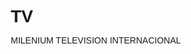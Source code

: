 # TV
MILENIUM TELEVISION INTERNACIONAL
<html lang="es">
<head>
    <meta charset="UTF-8">
    <meta name="viewport" content="width=device-width, initial-scale=1.0">
    <meta name="description" content="Página oficial del canal de TV con transmisiones en vivo, noticias, videos y más.">
    <title>Canal de TV - Inicio</title>
    <link rel="stylesheet" href="https://cdnjs.cloudflare.com/ajax/libs/font-awesome/6.4.2/css/all.min.css">
    <!-- Video.js CSS -->
    <link href="https://vjs.zencdn.net/8.10.0/video-js.css" rel="stylesheet">
    <style>
        * {
            margin: 0;
            padding: 0;
            box-sizing: border-box;
            font-family: 'Arial', sans-serif;
        }

        body {
            background-color: #4682B4;
            color: #333;
        }

        /* Header */
        header {
            background: linear-gradient(90deg, #1a73e8, #0d47a1);
            color: white;
            padding: 1rem 2rem;
            position: sticky;
            top: 0;
            z-index: 1000;
        }

        .header-container {
            max-width: 1200px;
            margin: 0 auto;
            display: flex;
            justify-content: space-between;
            align-items: center;
        }

        .logo img {
            height: 50px;
        }

        nav ul {
            list-style: none;
            display: flex;
            gap: 1.5rem;
        }

        nav ul li a {
            color: white;
            text-decoration: none;
            font-weight: bold;
            transition: color 0.3s;
        }

        nav ul li a:hover {
            color: #ffd700;
        }

        /* Hero Section */
        .hero {
            background: url('https://via.placeholder.com/1920x600') no-repeat center/cover;
            height: 500px;
            display: flex;
            align-items: center;
            justify-content: center;
            text-align: center;
            color: white;
            text-shadow: 2px 2px 4px rgba(0, 0, 0, 0.7);
        }

        .hero h1 {
            font-size: 3rem;
            margin-bottom: 1rem;
        }

        .hero button {
            background: #ffd700;
            border: none;
            padding: 0.75rem 1.5rem;
            font-size: 1.2rem;
            cursor: pointer;
            border-radius: 5px;
            transition: background 0.3s;
        }

        .hero button:hover {
            background: #e6c200;
        }

        /* Sections */
        .section {
            padding: 3rem 2rem;
            max-width: 1200px;
            margin: 0 auto;
        }

        .section h2 {
            font-size: 2rem;
            margin-bottom: 1.5rem;
            color: #ffd700; /* Cambiado a amarillo dorado igual que footer a */
        }

        #live h2 {
            color: #1a73e8; /* Mantiene el azul original para Transmisiones en Vivo */
        }

        .grid {
            display: grid;
            grid-template-columns: repeat(auto-fit, minmax(250px, 1fr));
            gap: 1.5rem;
        }

        .card {
            background: white;
            border-radius: 10px;
            overflow: hidden;
            box-shadow: 0 4px 8px rgba(0, 0, 0, 0.1);
            transition: transform 0.3s;
        }

        .card:hover {
            transform: translateY(-5px);
        }

        .card img {
            width: 100%;
            height: 150px;
            object-fit: cover;
        }

        .card-content {
            padding: 1rem;
        }

        .card-content h3 {
            font-size: 1.2rem;
            margin-bottom: 0.5rem;
        }

        .card-content p {
            font-size: 0.9rem;
            color: #666;
        }

        /* Live Stream Section */
        .live-stream {
            background: #f9f9f9;
            text-align: center;
        }

        .live-stream .video-js {
            width: 100%;
            max-width: 800px;
            height: 450px;
            margin: 1rem auto;
        }

        /* Footer */
        footer {
            background: #0d47a1;
            color: white;
            padding: 2rem;
            text-align: center;
        }

        footer a {
            color: #ffd700;
            text-decoration: none;
        }

        footer a:hover {
            text-decoration: underline;
        }

        /* Responsive */
        @media (max-width: 768px) {
            .hero h1 {
                font-size: 2rem;
            }

            nav ul {
                flex-direction: column;
                gap: 1rem;
            }

            .live-stream .video-js {
                height: 300px;
            }
        }
    </style>
</head>
<body>
    <!-- Header -->
    <header>
        <div class="header-container">
            <div class="logo">
                <img src="logomtvi.png/header_photo" alt="Logo Canal TV">
            </div>
            <nav>
                <ul>
                    <li><a href="#live">Transmisiones en Vivo</a></li>
                    <li><a href="#tvplay">TV Play</a></li>
                    <li><a href="#news">Noticias</a></li>
                    <li><a href="#videos">Videos</a></li>
                    <li><a href="#posts">Publicaciones</a></li>
                    <li><a href="#defensa">Defensa del Televidente</a></li>
                </ul>
            </nav>
        </div>
    </header>

    <!-- Hero Section -->
    <section class="hero">
        <div>
            <h1>Bienvenidos a Milenium Tvi</h1>
            <p>Tu fuente de entretenimiento, noticias y mucho más</p>
            <button onclick="window.location.href='#live'">Ver Ahora</button>
        </div>
    </section>

    <!-- Transmisiones en Vivo -->
    <section id="live" class="section live-stream">
        <h2>Transmisiones en Vivo</h2>
        <video
            id="live-stream-player"
            class="video-js vjs-default-skin"
            controls
            preload="auto"
            width="800"
            height="450"
            data-setup='{}'>
            <source src="https://app.viloud.tv/hls/channel/c8984eee3163b175a0c725860f53749d.m3u8" type="application/x-mpegURL">
            <p class="vjs-no-js">
                Para ver este video, habilita JavaScript y considera actualizar a un navegador que soporte video HTML5.
            </p>
        </video>
    </section>

    <!-- TV Play -->
    <section id="tvplay" class="section">
        <h2>TV Play</h2>
        <div class="grid">
            <div class="card">
                <img src="https://www.canva.com/design/DAGrNUbFdSQ/O2JWkQP-9spi5KLvdhz-3Q/view?utm_content=DAGrNUbFdSQ&utm_campaign=designshare&utm_medium=link2&utm_source=uniquelinks&utlId=h5670f93789" alt="Programa 1">
                <div class="card-content">
                    <h3>Programa Estelar</h3>
                    <p>Disfruta de nuestro programa insignia con invitados especiales.</p>
                </div>
            </div>
            <div class="card">
                <img src="https://www.canva.com/design/DAGrNUbFdSQ/O2JWkQP-9spi5KLvdhz-3Q/view?utm_content=DAGrNUbFdSQ&utm_campaign=designshare&utm_medium=link2&utm_source=uniquelinks&utlId=h5670f93789" alt="Programa 2">
                <div class="card-content">
                    <h3>Serie Exclusiva</h3>
                    <p>Una serie que no te puedes perder, disponible en TV Play.</p>
                </div>
            </div>
        </div>
    </section>

    <!-- Noticias -->
    <section id="news" class="section">
        <h2>Noticias</h2>
        <div class="grid">
            <div class="card">
                <img src="https://mileniumtvi.com/wp-content/uploads/2025/07/Presidente-Noboa-reuniones-italianas.jpg" alt="Noticia Destacada">
                <div class="card-content">
                    <h3>Noticia Destacada</h3>
                    <p>Presidente Noboa mantuvo reuniones bilaterales con las máximas autoridades de la política italiana para fortalecer cooperación y seguridad.</p>
                    <a href="https://mileniumtvi.com/presidente-noboa-mantuvo-reuniones-bilaterales-con-las-maximas-autoridades-de-la-politica-italiana" target="_blank">Leer más</a>
                </div>
            </div>
            <div class="card">
                <img src="https://img.youtube.com/vi/9-fRmWQ7j6k/hqdefault.jpg" alt="Noticia Local">
                <div class="card-content">
                    <h3>Noticia Local</h3>
                    <p>Últimos acontecimientos locales captados en video, con cobertura exclusiva de eventos en tu comunidad.</p>
                    <a href="https://youtu.be/9-fRmWQ7j6k?si=nwhEnpf3A4rCIu3E" target="_blank">Ver video</a>
                </div>
            </div>
            <div class="card">
                <img src="https://www.canva.com/design/DAGrNUMTC64/a-pMihPoo9L1C55W5vU0jg/watch?utm_content=DAGrNUMTC64&utm_campaign=designshare&utm_medium=link2&utm_source=uniquelinks&utlId=h3ea15cd559" alt="Editorial">
                <div class="card-content">
                    <h3>Editorial</h3>
                    <p>Explora las opiniones y análisis de nuestros expertos sobre los temas más relevantes.</p>
                    <a href="https://mileniumtvi.com/opinion" target="_blank">Leer más</a>
                </div>
            </div>
            <div class="card">
                <img src="https://mileniumtvi.com/wp-content/uploads/2025/06/Empresarios-italianos.jpg" alt="Noticia Empresarios Italianos">
                <div class="card-content">
                    <h3>Empresarios Italianos y Presidente Noboa</h3>
                    <p>Empresarios italianos dialogaron con el Presidente Daniel Noboa sobre inversiones en sectores estratégicos.</p>
                    <a href="https://mileniumtvi.com/empresarios-italianos-en-areas-estrategicas-dialogaron-con-el-presidente-daniel-noboa-sobre-inversion-en-sectores-estrategicos" target="_blank">Leer más</a>
                </div>
            </div>
        </div>
    </section>

    <!-- Videos -->
    <section id="videos" class="section">
        <h2>Videos</h2>
        <div class="grid">
            <div class="card">
                <iframe width="100%" height="315" src="https://www.youtube.com/embed/MHjAUKw1VAE" title="Video Viral" frameborder="0" allow="accelerometer; autoplay; clipboard-write; encrypted-media; gyroscope; picture-in-picture" allowfullscreen></iframe>
                <div class="card-content">
                    <h3>Video Viral</h3>
                    <p>Mira los videos más populares de la semana.</p>
                </div>
            </div>
            <div class="card">
                <iframe width="100%" height="315" src="https://www.youtube.com/embed/WIc2_BaF0Mo?si=GMguO6tXNOpN9GYc" title="Entrevista Exclusiva" frameborder="0" allow="accelerometer; autoplay; clipboard-write; encrypted-media; gyroscope; picture-in-picture" allowfullscreen></iframe>
                <div class="card-content">
                    <h3>Entrevista Exclusiva</h3>
                    <p>Una charla con una celebridad que no te puedes perder.</p>
                </div>
            </div>
        </div>
    </section>

    <!-- Publicaciones -->
    <section id="posts" class="section">
        <h2>Publicaciones</h2>
        <div class="grid">
            <div class="card">
                <a href="https://mileniumtvi.com/ecuador-y-emiratos-arabes-unidos-fortalecen-lazos-de-cooperacion">
                    <img src="https://tu-servidor.com/imagenes/articulo-ecuador-emiratos.jpg" alt="Artículo Especial">
                </a>
                <div class="card-content">
                    <h3>Artículo Especial</h3>
                    <p>Ecuador y Emiratos Árabes Unidos firman acuerdos para impulsar turismo, conectividad aérea y seguridad, promoviendo intercambios culturales y comerciales.</p>
                    <a href="https://mileniumtvi.com/ecuador-y-emiratos-arabes-unidos-fortalecen-lazos-de-cooperacion">Leer más</a>
                </div>
            </div>
            <div class="card">
                <a href="https://mileniumtvi.com/ecuador-y-emiratos-arabes-unidos-fortalecen-lazos-de-cooperacion">
                    <img src="https://tu-servidor.com/imagenes/articulo-ecuador-emiratos.jpg" alt="Blog del Mes">
                </a>
                <div class="card-content">
                    <h3>Blog del Mes</h3>
                    <p>Descubre cómo los nuevos lazos entre Ecuador y Emiratos Árabes abren oportunidades para el comercio y la innovación tecnológica.</p>
                    <a href="https://mileniumtvi.com/ecuador-y-emiratos-arabes-unidos-fortalecen-lazos-de-cooperacion">Leer más</a>
                </div>
            </div>
        </div>
    </section>

    <!-- Defensa del Televidente -->
    <section id="defensa" class="section">
        <h2>Defensa del Televidente</h2>
        <p>En nuestro canal, tu voz importa. Contáctanos para cualquier queja, sugerencia o consulta.</p>
        <form>
            <input type="text" placeholder="Nombre" required>
            <input type="email" placeholder="Correo Electrónico" required>
            <textarea placeholder="Tu mensaje" required></textarea>
            <button type="submit">Enviar</button>
        </form>
    </section>

    <!-- Footer -->
    <footer>
        <p>© 2025 Canal de TV. Todos los derechos reservados.</p>
        <p><a href="#">Términos y Condiciones</a> | <a href="#">Política de Privacidad</a> | <a href="#defensa">Contacto</a></p>
        <div class="social">
            <a href="#"><i class="fab fa-facebook-f"></i></a>
            <a href="#"><i class="fab fa-twitter"></i></a>
            <a href="#"><i class="fab fa-instagram"></i></a>
            <a href="#"><i class="fab fa-youtube"></i></a>
        </div>
    </footer>

    <!-- Video.js Script -->
    <script src="https://vjs.zencdn.net/8.10.0/video.min.js"></script>
    <script>
        // Smooth scroll para los enlaces de navegación
        document.querySelectorAll('a[href^="#"]').forEach(anchor => {
            anchor.addEventListener('click', function (e) {
                e.preventDefault();
                document.querySelector(this.getAttribute('href')).scrollIntoView({
                    behavior: 'smooth'
                });
            });
        });
    </script>
</body>
</html>
